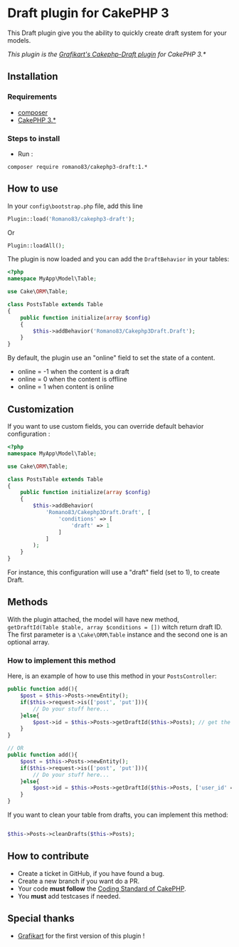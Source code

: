 # Draft plugin for CakePHP 3

This Draft plugin give you the ability to quickly create draft system for your models.

_This plugin is the [Grafikart's Cakephp-Draft plugin](https://github.com/Grafikart/CakePHP-Draft) for CakePHP 3.*_

## Installation

### Requirements
* [composer](http://getcomposer.org)
* [CakePHP 3.*](https://github.com/cakephp/cakephp)

### Steps to install

* Run :
```
composer require romano83/cakephp3-draft:1.*
```

## How to use

In your `config\bootstrap.php` file, add this line 
```php
Plugin::load('Romano83/cakephp3-draft');
``` 
Or
```php
Plugin::loadAll();
```

The plugin is now loaded and you can add the `DraftBehavior` in your tables:

```php
<?php
namespace MyApp\Model\Table;

use Cake\ORM\Table;

class PostsTable extends Table
{
	public function initialize(array $config)
	{
		$this->addBehavior('Romano83/Cakephp3Draft.Draft');
	}
}
```

By default, the plugin use an "online" field to set the state of a content.
* online = -1 when the content is a draft
* online = 0 when the content is offline
* online = 1 when content is online

## Customization

If you want to use custom fields, you can override default behavior configuration :

```php
<?php
namespace MyApp\Model\Table;

use Cake\ORM\Table;

class PostsTable extends Table
{
	public function initialize(array $config)
	{
		$this->addBehavior(
			'Romano83/Cakephp3Draft.Draft', [
				'conditions' => [
					'draft' => 1
				]
			]
		);
	}
}
``` 
For instance, this configuration will use a "draft" field (set to 1), to create Draft.

## Methods

With the plugin attached, the model will have new method, `getDraftId(Table $table, array $conditions = [])` witch return draft ID.
The first parameter is a `\Cake\ORM\Table` instance and the second one is an optional array.

### How to implement this method
Here, is an example of how to use this method in your `PostsController`:
```php
public function add(){
	$post = $this->Posts->newEntity();
	if($this->request->is(['post', 'put'])){
		// Do your stuff here...
	}else{
		$post->id = $this->Posts->getDraftId($this->Posts); // get the last draft Id or create new one if needed
	}
}

// OR
public function add(){
	$post = $this->Posts->newEntity();
	if($this->request->is(['post', 'put'])){
		// Do your stuff here...
	}else{
		$post->id = $this->Posts->getDraftId($this->Posts, ['user_id' => 2]); // Get a draft Id for a content belonging to user 2 (or create a new one)
	}
}

```

If you want to clean your table from drafts, you can implement this method:
```php

$this->Posts->cleanDrafts($this->Posts);
```

## How to contribute
- Create a ticket in GitHub, if you have found a bug.
- Create a new branch if you want do a PR.
- Your code **must follow** the [Coding Standard of CakePHP](http://book.cakephp.org/3.0/en/contributing/cakephp-coding-conventions.html).
- You **must** add testcases if needed.


## Special thanks

   * [Grafikart](https://github.com/Grafikart) for the first version of this plugin !

